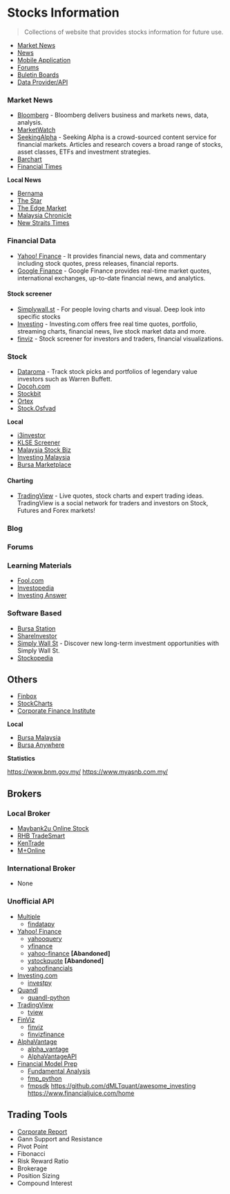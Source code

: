 # Stocks Information
 > Collections of website that provides stocks information for future use.

* [Market News](#market-news)
* [News](#news)
* [Mobile Application](#application)
* [Forums](#forums)
* [Buletin Boards](#buletin)
* [Data Provider/API](#data)

### Market News
* [Bloomberg](https://www.bloomberg.com/markets/stocks) - Bloomberg delivers business and markets news, data, analysis.
* [MarketWatch](https://www.marketwatch.com/investing/stocks)
* [SeekingAlpha](https://seekingalpha.com/screeners) - Seeking Alpha is a crowd-sourced content service for financial markets. Articles and research covers a broad range of stocks, asset classes, ETFs and investment strategies.
* [Barchart](https://www.barchart.com/)
* [Financial Times](https://www.ft.com/)

**Local News**

* [Bernama](https://bernama.com/en/business/index.php)
* [The Star](https://www.thestar.com.my/business)
* [The Edge Market](https://www.theedgemarkets.com/)
* [Malaysia Chronicle](https://www.malaysia-chronicle.com/?p=203260)
* [New Straits Times](https://www.nst.com.my/business/home)

### Financial Data
* [Yahoo! Finance](https://finance.yahoo.com/) - It provides financial news, data and commentary including stock quotes, press releases, financial reports.
* [Google Finance](https://www.google.com/finance) - Google Finance provides real-time market quotes, international exchanges, up-to-date financial news, and analytics.

#### Stock screener

* [Simplywall.st](https://simplywall.st/about) - For people loving charts and visual. Deep look into specific stocks
* [Investing](https://www.investing.com/) - Investing.com offers free real time quotes, portfolio, streaming charts, financial news, live stock market data and more.
* [finviz](https://finviz.com/) - Stock screener for investors and traders, financial visualizations.

### Stock

* [Dataroma](https://www.dataroma.com/m/home.php) - Track stock picks and portfolios of legendary value investors such as Warren Buffett.
* [Docoh.com](https://www.docoh.com/)
* [Stockbit](https://my.stockbit.com/)
* [Ortex](https://www.ortex.com/)
* [Stock.Osfvad](http://stock.osfvad.com/)

**Local**

* [i3investor](https://klse.i3investor.com/index.jsp)
* [KLSE Screener](https://www.klsescreener.com/v2/)
* [Malaysia Stock Biz](https://www.malaysiastock.biz/Market-Watch.aspx)
* [Investing Malaysia](https://investingmalaysia.com/)
* [Bursa Marketplace](https://www.bursamarketplace.com/)

#### Charting

* [TradingView](https://www.tradingview.com/) - Live quotes, stock charts and expert trading ideas. TradingView is a social network for traders and investors on Stock, Futures and Forex markets!

### Blog

### Forums

### Learning Materials
* [Fool.com](https://www.fool.com/)
* [Investopedia](https://www.investopedia.com/)
* [Investing Answer](https://investinganswers.com/)
  
### Software Based
* [Bursa Station](https://bursastation.com)
* [ShareInvestor](https://www.shareinvestor.com/)
* [Simply Wall St](https://play.google.com/store/apps/details?id=com.simplywallst.app) - Discover new long-term investment opportunities with Simply Wall St.
* [Stockopedia](https://www.stockopedia.com/)

## Others
* [Finbox](https://finbox.com/)
* [StockCharts](https://stockcharts.com/)
* [Corporate Finance Institute](https://corporatefinanceinstitute.com/)

**Local**
* [Bursa Malaysia](https://www.bursamalaysia.com/)
* [Bursa Anywhere](https://www.bursamarketplace.com/anywhere/)

**Statistics**

https://www.bnm.gov.my/
https://www.myasnb.com.my/

## Brokers
### Local Broker
* [Maybank2u Online Stock](http://ost.maybank2u.com.my/)
* [RHB TradeSmart](https://www.rhbtradesmart.com/)
* [KenTrade](https://www.kentrade.com.my/)
* [M+Online](https://www.mplusonline.com.my/)

### International Broker
* None

### Unofficial API
- [Multiple]()
  * [findatapy](https://github.com/cuemacro/findatapy)
- [Yahoo! Finance](https://finance.yahoo.com/)
    * [yahooquery](https://github.com/dpguthrie/yahooquery)
    * [yfinance](https://github.com/ranaroussi/yfinance)
    * [yahoo-finance](https://github.com/lukaszbanasiak/yahoo-finance) **[Abandoned]**    
    * [ystockquote](https://github.com/cgoldberg/ystockquote) **[Abandoned]**
    * [yahoofinancials](https://github.com/JECSand/yahoofinancials)
- [Investing.com](https://www.investing.com/stock-screener/)
    * [investpy](https://github.com/alvarobartt/investpy)
- [Quandl]()
    * [quandl-python](https://github.com/quandl/quandl-python)
- [TradingView]()
    * [tview](https://github.com/jchao01/TradingView-data-scraper)
- [FinViz]()
    * [finviz](https://github.com/mariostoev/finviz)
    * [finvizfinance](https://github.com/lit26/finvizfinance)
- [AlphaVantage]()
  * [alpha_vantage](https://github.com/RomelTorres/alpha_vantage)
  * [AlphaVantageAPI]()
- [Financial Model Prep](https://financialmodelingprep.com/)
  * [Fundamental Analysis](https://github.com/JerBouma/FundamentalAnalysis)
  * [fmp_python](https://github.com/ikbale/fmp_python)
  * [fmpsdk](https://github.com/daxm/fmpsdk)
https://github.com/dMLTquant/awesome_investing
https://www.financialjuice.com/home

## Trading Tools
* [Corporate Report](https://github.com/firmai/interactive-corporate-report)
* Gann Support and Resistance
* Pivot Point
* Fibonacci
* Risk Reward Ratio
* Brokerage
* Position Sizing
* Compound Interest

